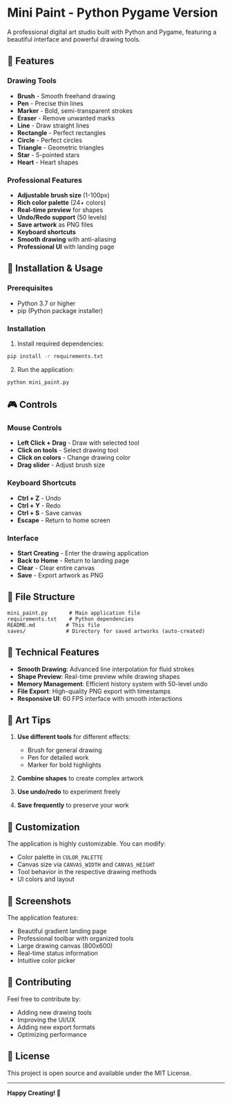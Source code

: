 # Mini Paint - Python Pygame Version

A professional digital art studio built with Python and Pygame, featuring a beautiful interface and powerful drawing tools.

## 🎨 Features

### Drawing Tools
- **Brush** - Smooth freehand drawing
- **Pen** - Precise thin lines
- **Marker** - Bold, semi-transparent strokes
- **Eraser** - Remove unwanted marks
- **Line** - Draw straight lines
- **Rectangle** - Perfect rectangles
- **Circle** - Perfect circles
- **Triangle** - Geometric triangles
- **Star** - 5-pointed stars
- **Heart** - Heart shapes

### Professional Features
- **Adjustable brush size** (1-100px)
- **Rich color palette** (24+ colors)
- **Real-time preview** for shapes
- **Undo/Redo support** (50 levels)
- **Save artwork** as PNG files
- **Keyboard shortcuts**
- **Smooth drawing** with anti-aliasing
- **Professional UI** with landing page

## 🚀 Installation & Usage

### Prerequisites
- Python 3.7 or higher
- pip (Python package installer)

### Installation
1. Install required dependencies:
```bash
pip install -r requirements.txt
```

2. Run the application:
```bash
python mini_paint.py
```

## 🎮 Controls

### Mouse Controls
- **Left Click + Drag** - Draw with selected tool
- **Click on tools** - Select drawing tool
- **Click on colors** - Change drawing color
- **Drag slider** - Adjust brush size

### Keyboard Shortcuts
- **Ctrl + Z** - Undo
- **Ctrl + Y** - Redo  
- **Ctrl + S** - Save canvas
- **Escape** - Return to home screen

### Interface
- **Start Creating** - Enter the drawing application
- **Back to Home** - Return to landing page
- **Clear** - Clear entire canvas
- **Save** - Export artwork as PNG

## 📁 File Structure

```
mini_paint.py       # Main application file
requirements.txt    # Python dependencies
README.md          # This file
saves/             # Directory for saved artworks (auto-created)
```

## 🎯 Technical Features

- **Smooth Drawing**: Advanced line interpolation for fluid strokes
- **Shape Preview**: Real-time preview while drawing shapes
- **Memory Management**: Efficient history system with 50-level undo
- **File Export**: High-quality PNG export with timestamps
- **Responsive UI**: 60 FPS interface with smooth interactions

## 🎨 Art Tips

1. **Use different tools** for different effects:
   - Brush for general drawing
   - Pen for detailed work
   - Marker for bold highlights

2. **Combine shapes** to create complex artwork
3. **Use undo/redo** to experiment freely
4. **Save frequently** to preserve your work

## 🔧 Customization

The application is highly customizable. You can modify:
- Color palette in `COLOR_PALETTE`
- Canvas size via `CANVAS_WIDTH` and `CANVAS_HEIGHT`
- Tool behavior in the respective drawing methods
- UI colors and layout

## 📸 Screenshots

The application features:
- Beautiful gradient landing page
- Professional toolbar with organized tools
- Large drawing canvas (800x600)
- Real-time status information
- Intuitive color picker

## 🤝 Contributing

Feel free to contribute by:
- Adding new drawing tools
- Improving the UI/UX
- Adding new export formats
- Optimizing performance

## 📄 License

This project is open source and available under the MIT License.

---

**Happy Creating! 🎨**